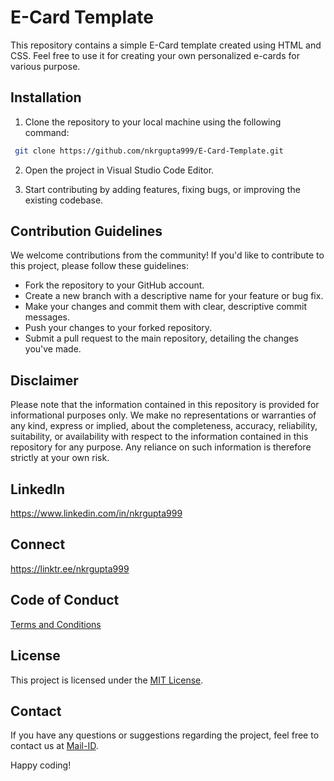 # E-Card Template

This repository contains a simple E-Card template created using HTML and CSS. Feel free to use it for creating your own personalized e-cards for various purpose.

## Installation

1. Clone the repository to your local machine using the following command:
  ```bash
   git clone https://github.com/nkrgupta999/E-Card-Template.git
```

2. Open the project in Visual Studio Code Editor.

3. Start contributing by adding features, fixing bugs, or improving the existing codebase.

   
## Contribution Guidelines

We welcome contributions from the community! If you'd like to contribute to this project, please follow these guidelines:

- Fork the repository to your GitHub account.
- Create a new branch with a descriptive name for your feature or bug fix.
- Make your changes and commit them with clear, descriptive commit messages.
- Push your changes to your forked repository.
- Submit a pull request to the main repository, detailing the changes you've made.
  
## Disclaimer

Please note that the information contained in this repository is provided for informational purposes only. We make no representations or warranties of any kind, express or implied, about the completeness, accuracy, reliability, suitability, or availability with respect to the information contained in this repository for any purpose. Any reliance on such information is therefore strictly at your own risk.


## LinkedIn
https://www.linkedin.com/in/nkrgupta999

## Connect 
https://linktr.ee/nkrgupta999

## Code of Conduct
[Terms and Conditions](CODE_OF_CONDUCT.md)

## License

This project is licensed under the [MIT License](LICENSE).

## Contact

If you have any questions or suggestions regarding the project, feel free to contact us at [Mail-ID](mailto:nitinkumargupta999@gmail.com).

Happy coding!

